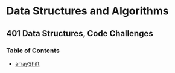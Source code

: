 # Data Structures and Algorithms

## 401 Data Structures, Code Challenges

### Table of Contents

- [arrayShift](/code-challenges/arrayShift/array-shift.js)
